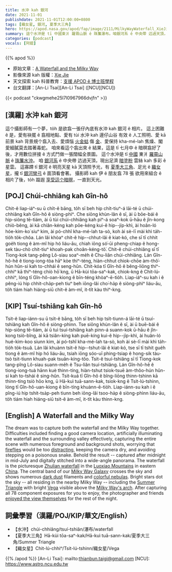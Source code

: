 ```yaml
---
title: 水沖 kah 銀河
date: 2021-11-01
publishdate: 2021-11-01T12:00:00+0800
tags: [織女星, 銀河, 夏季大三角]
hero: https://apod.nasa.gov/apod/fap/image/2111/MilkyWayWaterfall_XieJie_960.jpg
summary: 這个水沖是 tī 中國東爿 羅霄山脈 ê 珠簾瀑布。咱銀河系 ê 中央帶 迒過天頂，現出足濟 暗塗粉雲絲 kah 多彩 ê 星雲。
categories: [podcast]
vocals: [阿錕]
---
```


{{% apod %}}

- 原始文章：[A Waterfall and the Milky Way](https://apod.nasa.gov/apod/ap211101.html)
- 影像來源 kah 版權：[Xie Jie](mailto:2455179586@qq.com)
- 天文探索 kah 科普教育：[支援 APOD ê 博士班學程](https://asterisk.apod.com/viewtopic.php?f=28&t=41989)
- 台文翻譯：[An-Li Tsai][An-Li Tsai] ([NCU][NCU])

{{< podcast "ckwgmehe25l7l0967966dvjfn" >}}

## [漢羅] 水沖 kah 銀河
這个攝影師有一个夢，to̍h 是欲翕一張仔內底有水沖 kah 銀河 ê 相片。
這上困難 ê 是，愛有袂擺 ê 翕相地點、愛有 tùi 水沖 kah 邊仔山谷 有效 ê 人工照明、愛 kā 前景 kah 背景規个翕入去、愛煩惱 [火金蛄][fireflies] 傷 [金][distracting e]、愛保持 kha-mé-lah 焦燥、閣愛細膩莫去踏著毒蛇。
咱來看這个翕出來 ê 結果，這是 tī 七月中 ê 暗暝翕好了後，才用數位拼接 ê 方式鬥做一張闊幅全景圖。
這个水沖是 tī [中國][China] 東爿 [羅霄山脈][Luoxiao Mountains] ê [珠簾水沖][Zhulian waterfall]。
咱 [銀河系][Milky Way Galaxy] ê 中央帶 迒過天頂，現出足濟 [暗塗粉][dark dust] 雲絲 kah 多彩 ê 星雲。
這寡蹛 tī 銀河 ê 明亮天星 kā 天頂照予光，有 [夏季大三角][Summer Triangle]、足光 ê [織女星][Vega]，攏 tī [銀河彎弓][Milky Way's arch t] ê 面頂看會著。
攝影師 kah 伊 ê 朋友翕 78 張 欲用來組合 ê 相片了後，to̍h 踮遐 [享受這个暗暝][enjoyed the view themselves]，一直到天光。

## [POJ] Chúi-chhiâng kah Gîn-hô
Chit-ê liap-iáⁿ-su ū chi̍t-ê bāng, to̍h sī beh hip chi̍t-tiuⁿ-á lāi-té ū chúi-chhiâng kah Gîn-hô ê siòng-phìⁿ.
Che siōng khùn-lân ê sī, ài ū bōe-bái ê hip-siòng tē-tiám, ài ū tùi chúi-chhiâng kah piⁿ-á soaⁿ-kok ū-hāu ê jîn-kong chiò-bêng, ài kā chiân-kéng kah pōe-kéng kui-ê hip--ji̍p-khì, ài hoân-ló hóe-kim-ko͘ siuⁿ kim, ài pó-chhî kha-mé-lah ta-sò, koh ài sè-lī mài khì ta̍h-tio̍h to̍k-chôa.
Lán lâi khòaⁿ chit-ê hip--chhut-lâi ê kiat-kó, che sī tī chhit goe̍h tiong ê àm-mî hip hó liáu-āu, chiah iōng só͘-ūi pheng-chiap ê hong-sek tàu-chò chit-tiuⁿ khoah-pak choân-kéng-tô͘.
Chit-ê chúi-chhiâng sī tī Tiong-kok tang-pêng Lô-siau soaⁿ-me̍h ê Chu-liân chúi-chhiâng.
Lán Gîn-hô-hē ê tiong-iong-tòa hāⁿ kòe thiⁿ-téng, hiàn-chhut chiok-chōe àm-thô͘-hún hûn-si kah to-chhái ê seng-hûn.
Chit-kóa tī Gîn-hô ê bêng-liōng thiⁿ-chhiⁿ kā thiⁿ-téng chiò hō͘ kng, ū Hā-kùi tōa-saⁿ-kak, chiok-kng ê Chit-lú-chhiⁿ, lóng tī Gîn-hô-oan-kiong ê bīn-téng khòaⁿ-ē-tio̍h.
Liap-iáⁿ-su kah i ê pêng-iú hip chhit-cha̍p-peh tiuⁿ beh iōng-lâi cho͘-ha̍p ê siòng-phìⁿ liáu-āu, to̍h tiám hiah hiáng-siū chit-ê àm-mî, it-ti̍t kàu thiⁿ-kng.

## [KIP] Tsuí-tshiâng kah Gîn-hô
Tsit-ê liap-iánn-su ū tsi̍t-ê bāng, to̍h sī beh hip tsi̍t-tiunn-á lāi-té ū tsuí-tshiâng kah Gîn-hô ê siòng-phìnn.
Tse siōng khùn-lân ê sī, ài ū buē-bái ê hip-siòng tē-tiám, ài ū tuì tsuí-tshiâng kah pinn-á suann-kok ū-hāu ê jîn-kong tsiò-bîng, ài kā tsiân-kíng kah puē-kíng kui-ê hip--ji̍p-khì, ài huân-ló hué-kim-koo siunn kim, ài pó-tshî kha-mé-lah ta-sò, koh ài sè-lī mài khì ta̍h-tio̍h to̍k-tsuâ.
Lán lâi khuànn tsit-ê hip--tshut-lâi ê kiat-kó, tse sī tī tshit gue̍h tiong ê àm-mî hip hó liáu-āu, tsiah iōng sóo-uī phing-tsiap ê hong-sik tàu-tsò tsit-tiunn khuah-pak tsuân-kíng-tôo.
Tsit-ê tsuí-tshiâng sī tī Tiong-kok tang-pîng Lô-siau suann-me̍h ê Tsu-liân tsuí-tshiâng.
Lán Gîn-hô-hē ê tiong-iong-tuà hānn kuè thinn-tíng, hiàn-tshut tsiok-tsuē àm-thôo-hún hûn-si kah to-tshái ê sing-hûn.
Tsit-kuá tī Gîn-hô ê bîng-liōng thinn-tshinn kā thinn-tíng tsiò hōo kng, ū Hā-kuì tuā-sann-kak, tsiok-kng ê Tsit-lú-tshinn, lóng tī Gîn-hô-uan-kiong ê bīn-tíng khuànn-ē-tio̍h.
Liap-iánn-su kah i ê pîng-iú hip tshit-tsa̍p-peh tiunn beh iōng-lâi tsoo-ha̍p ê siòng-phìnn liáu-āu, to̍h tiám hiah hiáng-siū tsit-ê àm-mî, it-ti̍t kàu thinn-kng.

## [English] A Waterfall and the Milky Way
The dream was to capture both the waterfall and the Milky Way together.
Difficulties included finding a good camera location, artificially illuminating the waterfall and the surrounding valley effectively, capturing the entire scene with numerous foreground and background shots, worrying that [fireflies][fireflies] would be too [distracting][distracting e], keeping the camera dry, and avoiding stepping on a poisonous snake.
Behold the result -- captured after midnight in mid-July and digitally stitched into a wide-angle panorama.
The waterfall is the picturesque [Zhulian waterfall][Zhulian waterfall] in the [Luoxiao Mountains][Luoxiao Mountains] in eastern [China][China].
The central band of our [Milky Way Galaxy][Milky Way Galaxy] crosses the sky and shows numerous [dark dust][dark dust] filaments and [colorful nebulas][colorful nebulas].
Bright stars dot the sky -- all residing in the nearby Milky Way -- including the [Summer Triangle][Summer Triangle] with bright [Vega][Vega] visible above the [Milky Way's arch][Milky Way's arch e].
After capturing all 78 component exposures for you to enjoy, the photographer and friends [enjoyed the view themselves][enjoyed the view themselves] for the rest of the night.

## 詞彙學習（漢羅/POJ/KIP/華文/English）
- 【水沖】chúi-chhiâng/tsuí-tshiân/瀑布/waterfall
- 【夏季大三角】Hā-kùi tōa-saⁿ-kak/Hā-kuì tuā-sann-kak/夏季大三角/Summer Triangle
- 【織女星】Chit-lú-chhiⁿ/Tsit-lú-tshinn/織女星/Vega


{{% /apod %}}
[An-Li Tsai]: mailto:thianbun.taigi@gmail.com
[NCU]: https://www.astro.ncu.edu.tw

[fireflies]:https://en.wikipedia.org/wiki/Firefly
[distracting e]:https://apod.nasa.gov/apod/ap210906.html
[distracting t]:https://apod.tw/daily/20210906/
[Zhulian waterfall]:https://www.trip.com/travel-guide/attraction/yanling/zhulian-waterfall-38961944
[Luoxiao Mountains]:https://en.wikipedia.org/wiki/Luoxiao_Mountains
[China]:https://en.wikipedia.org/wiki/China
[Milky Way Galaxy]:https://imagine.gsfc.nasa.gov/science/objects/milkyway1.html
[dark dust]:https://apod.nasa.gov/apod/ap190827.html
[colorful nebulas]:https://apod.nasa.gov/apod/ap171201.html
[Summer Triangle]:https://apod.nasa.gov/apod/ap170703.html
[Vega]:https://www.nasa.gov/mission_pages/spitzer/news/spitzervega20130108.html
[Milky Way's arch e]:https://apod.nasa.gov/apod/ap210113.html
[Milky Way's arch t]:https://apod.tw/daily/20210113/
[enjoyed the view themselves]:https://c4.wallpaperflare.com/wallpaper/814/105/215/cat-the-sky-cat-look-the-sun-hd-wallpaper-preview.jpg
